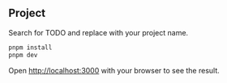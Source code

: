 ## Project

Search for TODO and replace with your project name.

```bash
pnpm install
pnpm dev
```

Open [http://localhost:3000](http://localhost:3000) with your browser to see the result.